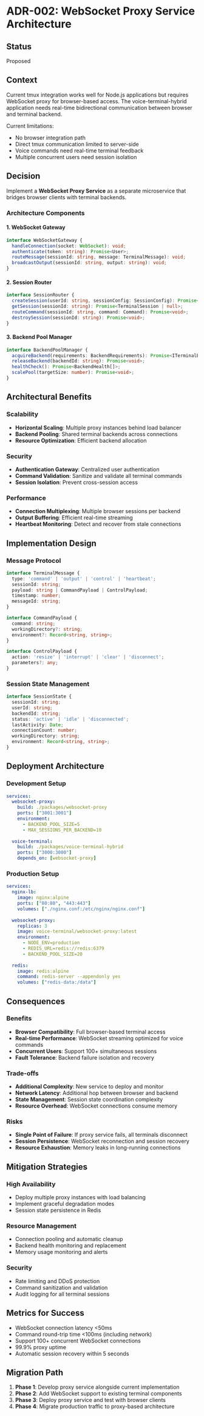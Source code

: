 # ADR-002: WebSocket Proxy Service Architecture

## Status
Proposed

## Context
Current tmux integration works well for Node.js applications but requires WebSocket proxy for browser-based access. The voice-terminal-hybrid application needs real-time bidirectional communication between browser and terminal backend.

Current limitations:
- No browser integration path
- Direct tmux communication limited to server-side
- Voice commands need real-time terminal feedback
- Multiple concurrent users need session isolation

## Decision
Implement a **WebSocket Proxy Service** as a separate microservice that bridges browser clients with terminal backends.

### Architecture Components

#### 1. WebSocket Gateway
```typescript
interface WebSocketGateway {
  handleConnection(socket: WebSocket): void;
  authenticate(token: string): Promise<User>;
  routeMessage(sessionId: string, message: TerminalMessage): void;
  broadcastOutput(sessionId: string, output: string): void;
}
```

#### 2. Session Router
```typescript
interface SessionRouter {
  createSession(userId: string, sessionConfig: SessionConfig): Promise<string>;
  getSession(sessionId: string): Promise<TerminalSession | null>;
  routeCommand(sessionId: string, command: Command): Promise<void>;
  destroySession(sessionId: string): Promise<void>;
}
```

#### 3. Backend Pool Manager
```typescript
interface BackendPoolManager {
  acquireBackend(requirements: BackendRequirements): Promise<ITerminalBackend>;
  releaseBackend(backendId: string): Promise<void>;
  healthCheck(): Promise<BackendHealth[]>;
  scalePool(targetSize: number): Promise<void>;
}
```

## Architectural Benefits

### Scalability
- **Horizontal Scaling**: Multiple proxy instances behind load balancer
- **Backend Pooling**: Shared terminal backends across connections
- **Resource Optimization**: Efficient backend allocation

### Security
- **Authentication Gateway**: Centralized user authentication
- **Command Validation**: Sanitize and validate all terminal commands
- **Session Isolation**: Prevent cross-session access

### Performance
- **Connection Multiplexing**: Multiple browser sessions per backend
- **Output Buffering**: Efficient real-time streaming
- **Heartbeat Monitoring**: Detect and recover from stale connections

## Implementation Design

### Message Protocol
```typescript
interface TerminalMessage {
  type: 'command' | 'output' | 'control' | 'heartbeat';
  sessionId: string;
  payload: string | CommandPayload | ControlPayload;
  timestamp: number;
  messageId: string;
}

interface CommandPayload {
  command: string;
  workingDirectory?: string;
  environment?: Record<string, string>;
}

interface ControlPayload {
  action: 'resize' | 'interrupt' | 'clear' | 'disconnect';
  parameters?: any;
}
```

### Session State Management
```typescript
interface SessionState {
  sessionId: string;
  userId: string;
  backendId: string;
  status: 'active' | 'idle' | 'disconnected';
  lastActivity: Date;
  connectionCount: number;
  workingDirectory: string;
  environment: Record<string, string>;
}
```

## Deployment Architecture

### Development Setup
```yaml
services:
  websocket-proxy:
    build: ./packages/websocket-proxy
    ports: ["3001:3001"]
    environment:
      - BACKEND_POOL_SIZE=5
      - MAX_SESSIONS_PER_BACKEND=10
  
  voice-terminal:
    build: ./packages/voice-terminal-hybrid
    ports: ["3000:3000"]
    depends_on: [websocket-proxy]
```

### Production Setup
```yaml
services:
  nginx-lb:
    image: nginx:alpine
    ports: ["80:80", "443:443"]
    volumes: ["./nginx.conf:/etc/nginx/nginx.conf"]
  
  websocket-proxy:
    replicas: 3
    image: voice-terminal/websocket-proxy:latest
    environment:
      - NODE_ENV=production
      - REDIS_URL=redis://redis:6379
      - BACKEND_POOL_SIZE=20
  
  redis:
    image: redis:alpine
    command: redis-server --appendonly yes
    volumes: ["redis-data:/data"]
```

## Consequences

### Benefits
- **Browser Compatibility**: Full browser-based terminal access
- **Real-time Performance**: WebSocket streaming optimized for voice commands
- **Concurrent Users**: Support 100+ simultaneous sessions
- **Fault Tolerance**: Backend failure isolation and recovery

### Trade-offs
- **Additional Complexity**: New service to deploy and monitor
- **Network Latency**: Additional hop between browser and backend
- **State Management**: Session state coordination complexity
- **Resource Overhead**: WebSocket connections consume memory

### Risks
- **Single Point of Failure**: If proxy service fails, all terminals disconnect
- **Session Persistence**: WebSocket reconnection and session recovery
- **Resource Exhaustion**: Memory leaks in long-running connections

## Mitigation Strategies

### High Availability
- Deploy multiple proxy instances with load balancing
- Implement graceful degradation modes
- Session state persistence in Redis

### Resource Management
- Connection pooling and automatic cleanup
- Backend health monitoring and replacement
- Memory usage monitoring and alerts

### Security
- Rate limiting and DDoS protection
- Command sanitization and validation
- Audit logging for all terminal sessions

## Metrics for Success
- WebSocket connection latency <50ms
- Command round-trip time <100ms (including network)
- Support 100+ concurrent WebSocket connections
- 99.9% proxy uptime
- Automatic session recovery within 5 seconds

## Migration Path
1. **Phase 1**: Develop proxy service alongside current implementation
2. **Phase 2**: Add WebSocket support to existing terminal components
3. **Phase 3**: Deploy proxy service and test with browser clients
4. **Phase 4**: Migrate production traffic to proxy-based architecture